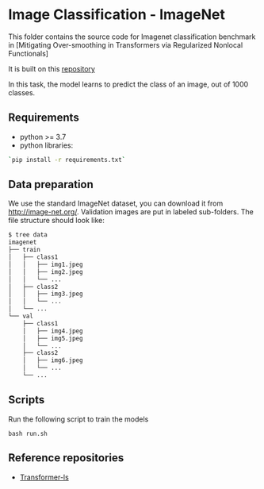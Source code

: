 # Image Classification - ImageNet

This folder contains the source code for Imagenet classification benchmark in [Mitigating Over-smoothing in Transformers via Regularized Nonlocal Functionals]

It is built on this [repository](https://github.com/facebookresearch/deit/blob/main/README_deit.md)

In this task, the model learns to predict the class of an image, out of 1000 classes.

## Requirements

- python >= 3.7
- python libraries:
```bash
`pip install -r requirements.txt`
```

## Data preparation

We use the standard ImageNet dataset, you can download it from http://image-net.org/. Validation images are put in labeled sub-folders. The file structure should look like:
```bash
$ tree data
imagenet
├── train
│   ├── class1
│   │   ├── img1.jpeg
│   │   ├── img2.jpeg
│   │   └── ...
│   ├── class2
│   │   ├── img3.jpeg
│   │   └── ...
│   └── ...
└── val
    ├── class1
    │   ├── img4.jpeg
    │   ├── img5.jpeg
    │   └── ...
    ├── class2
    │   ├── img6.jpeg
    │   └── ...
    └── ...
```

## Scripts
Run the following script to train the models
  ```angular2html
  bash run.sh
  ```


## Reference repositories
- [Transformer-ls](https://github.com/facebookresearch/deit/)